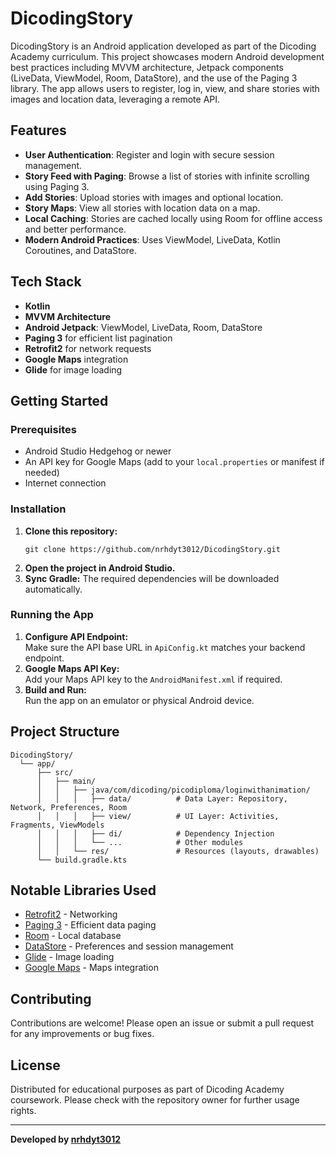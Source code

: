 # DicodingStory

DicodingStory is an Android application developed as part of the Dicoding Academy curriculum. This project showcases modern Android development best practices including MVVM architecture, Jetpack components (LiveData, ViewModel, Room, DataStore), and the use of the Paging 3 library. The app allows users to register, log in, view, and share stories with images and location data, leveraging a remote API.

## Features

- **User Authentication**: Register and login with secure session management.
- **Story Feed with Paging**: Browse a list of stories with infinite scrolling using Paging 3.
- **Add Stories**: Upload stories with images and optional location.
- **Story Maps**: View all stories with location data on a map.
- **Local Caching**: Stories are cached locally using Room for offline access and better performance.
- **Modern Android Practices**: Uses ViewModel, LiveData, Kotlin Coroutines, and DataStore.

## Tech Stack

- **Kotlin**
- **MVVM Architecture**
- **Android Jetpack**: ViewModel, LiveData, Room, DataStore
- **Paging 3** for efficient list pagination
- **Retrofit2** for network requests
- **Google Maps** integration
- **Glide** for image loading

## Getting Started

### Prerequisites

- Android Studio Hedgehog or newer
- An API key for Google Maps (add to your `local.properties` or manifest if needed)
- Internet connection

### Installation

1. **Clone this repository:**
   ```
   git clone https://github.com/nrhdyt3012/DicodingStory.git
   ```
2. **Open the project in Android Studio.**
3. **Sync Gradle:** The required dependencies will be downloaded automatically.

### Running the App

1. **Configure API Endpoint:**  
   Make sure the API base URL in `ApiConfig.kt` matches your backend endpoint.
2. **Google Maps API Key:**  
   Add your Maps API key to the `AndroidManifest.xml` if required.
3. **Build and Run:**  
   Run the app on an emulator or physical Android device.

## Project Structure

```
DicodingStory/
  └── app/
      ├── src/
      │   ├── main/
      │   │   ├── java/com/dicoding/picodiploma/loginwithanimation/
      │   │   │   ├── data/          # Data Layer: Repository, Network, Preferences, Room
      │   │   │   ├── view/          # UI Layer: Activities, Fragments, ViewModels
      │   │   │   ├── di/            # Dependency Injection
      │   │   │   └── ...            # Other modules
      │   │   └── res/               # Resources (layouts, drawables)
      └── build.gradle.kts
```

## Notable Libraries Used

- [Retrofit2](https://square.github.io/retrofit/) - Networking
- [Paging 3](https://developer.android.com/topic/libraries/architecture/paging/v3-overview) - Efficient data paging
- [Room](https://developer.android.com/training/data-storage/room) - Local database
- [DataStore](https://developer.android.com/topic/libraries/architecture/datastore) - Preferences and session management
- [Glide](https://bumptech.github.io/glide/) - Image loading
- [Google Maps](https://developers.google.com/maps/documentation/android-sdk/overview) - Maps integration

## Contributing

Contributions are welcome! Please open an issue or submit a pull request for any improvements or bug fixes.

## License

Distributed for educational purposes as part of Dicoding Academy coursework. Please check with the repository owner for further usage rights.

---

**Developed by [nrhdyt3012](https://github.com/nrhdyt3012)**
